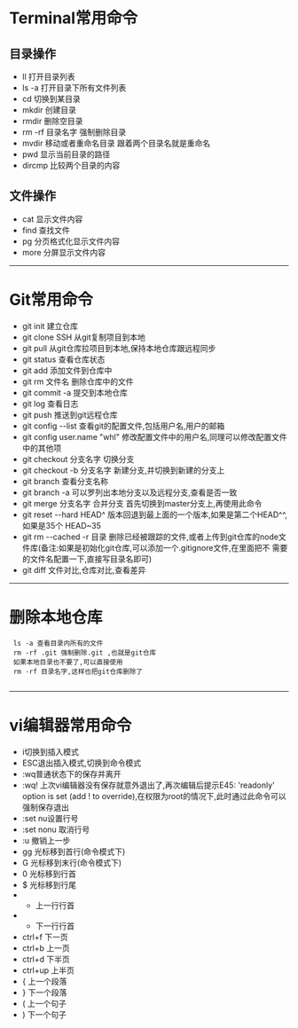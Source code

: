 
# Terminal常用命令

## 目录操作
* ll  打开目录列表
* ls -a 打开目录下所有文件列表
* cd   切换到某目录
* mkdir 创建目录
* rmdir 删除空目录
* rm -rf 目录名字 强制删除目录
* mvdir 移动或者重命名目录 跟着两个目录名就是重命名
* pwd  显示当前目录的路径
* dircmp 比较两个目录的内容
 
## 文件操作
* cat 显示文件内容
* find 查找文件
* pg 分页格式化显示文件内容
* more 分屏显示文件内容

***
# Git常用命令
* git init 建立仓库
* git clone SSH 从git复制项目到本地
* git pull 从git仓库拉项目到本地,保持本地仓库跟远程同步
* git status 查看仓库状态
* git add 添加文件到仓库中
* git rm 文件名 删除仓库中的文件
* git commit -a  提交到本地仓库
* git log 查看日志
* git push 推送到git远程仓库
* git config --list 查看git的配置文件,包括用户名,用户的邮箱
* git config user.name "whl" 修改配置文件中的用户名,同理可以修改配置文件中的其他项
* git checkout 分支名字 切换分支
* git checkout -b 分支名字 新建分支,并切换到新建的分支上
* git branch 查看分支名称
* git branch -a 可以罗列出本地分支以及远程分支,查看是否一致
* git merge  分支名字  合并分支 首先切换到master分支上,再使用此命令
* git reset --hard HEAD^ 版本回退到最上面的一个版本,如果是第二个HEAD^^,如果是35个 HEAD~35
* git rm --cached -r 目录 删除已经被跟踪的文件,或者上传到git仓库的node文件库(备注:如果是初始化git仓库,可以添加一个.gitignore文件,在里面把不							 需要的文件名配置一下,直接写目录名即可)
* git diff 文件对比,仓库对比,查看差异



***
# 删除本地仓库

```
 ls -a 查看目录内所有的文件
 rm -rf .git 强制删除.git ,也就是git仓库
 如果本地目录也不要了,可以直接使用
 rm -rf 目录名字,这样也把git仓库删除了
 

```

***
# vi编辑器常用命令
* i切换到插入模式
* ESC退出插入模式,切换到命令模式
* :wq普通状态下的保存并离开
* :wq! 上次vi编辑器没有保存就意外退出了,再次编辑后提示E45: 'readonly' option is set (add ! to override),在权限为root的情况下,此时通过此命令可以强制保存退出
* :set nu设置行号
* :set nonu 取消行号
* :u 撤销上一步
* gg 光标移到首行(命令模式下)
* G 光标移到末行(命令模式下)
* 0 光标移到行首
* $ 光标移到行尾
* - 上一行行首
* + 下一行行首
* ctrl+f 下一页
* ctrl+b 上一页
* ctrl+d 下半页
* ctrl+up 上半页
* {  上一个段落
* }  下一个段落
* (  上一个句子
* )  下一个句子

